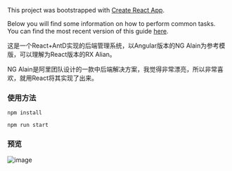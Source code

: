 This project was bootstrapped with [Create React App](https://github.com/facebookincubator/create-react-app).

Below you will find some information on how to perform common tasks.<br>
You can find the most recent version of this guide [here](https://github.com/facebookincubator/create-react-app/blob/master/packages/react-scripts/template/README.md).

这是一个React+AntD实现的后端管理系统，以Angular版本的NG Alain为参考模版，可以理解为React版本的RX Alian。

NG Alain是阿里团队设计的一款中后端解决方案，我觉得非常漂亮，所以非常喜欢，就用React将其实现了出来。

### 使用方法
```
npm install 

npm run start

```

### 预览

![image](https://raw.githubusercontent.com/jiaweixianxian/react-admin-starter-kit/master/blob/1.png)
